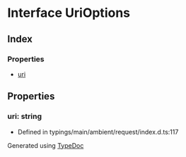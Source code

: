 # Interface UriOptions


## Index

### Properties
* [uri](_typings_main_ambient_request_index_d_._request_.request.urioptions.md#uri)

## Properties

### uri: string

* Defined in typings/main/ambient/request/index.d.ts:117



Generated using [TypeDoc](http://typedoc.io)
